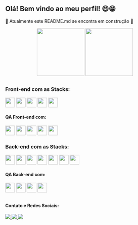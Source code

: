 ## Olá! Bem vindo ao meu perfil! 😄😁 
🚧 Atualmente este README.md se encontra em construção 🚚

<div align='center'>
  <img height='150em' src='https://github-readme-stats.vercel.app/api?username=Edi-Santos&theme=merko&count_private=true&show_icons=true' />
  <img height='150em' src='https://github-readme-stats.vercel.app/api/top-langs/?username=Edi-Santos&layout=compact&theme=merko' />
</div>

##

### Front-end com as Stacks: 
<div>
  <img height='30em' src="https://img.shields.io/badge/HTML5-E34F26?style=for-the-badge&logo=html5&logoColor=white" />
  <img height='30em' src="https://img.shields.io/badge/CSS3-1572B6?style=for-the-badge&logo=css3&logoColor=white" />
  <img height='30em' src="https://img.shields.io/badge/JavaScript-323330?style=for-the-badge&logo=javascript&logoColor=F7DF1E" />
  <img height='30em' src="https://img.shields.io/badge/React-20232A?style=for-the-badge&logo=react&logoColor=61DAFB" />
  <img height='30em' src="https://img.shields.io/badge/Redux-593D88?style=for-the-badge&logo=redux&logoColor=white" />
</div>

#### QA Front-end com:
<div>
  <img height='30em' src="https://img.shields.io/badge/Jest-C21325?style=for-the-badge&logo=jest&logoColor=white" />
  <img height='30em' src="https://testing-library.com/img/octopus-128x128.png" />
  <img height='30em' src="https://img.shields.io/badge/Cypress-17202C?style=for-the-badge&logo=cypress&logoColor=white" />
  <img height='30em' src="https://img.shields.io/badge/eslint-3A33D1?style=for-the-badge&logo=eslint&logoColor=white" />
  <img height="30em" src="https://img.shields.io/badge/stylelint-000?style=for-the-badge&logo=stylelint&logoColor=white" />
</div>

### Back-end com as Stacks: 
<div>
  <img height='30em' src="https://img.shields.io/badge/Node.js-339933?style=for-the-badge&logo=nodedotjs&logoColor=white" />
  <img height='30em' src="https://img.shields.io/badge/Express.js-000000?style=for-the-badge&logo=express&logoColor=white" />
  <img height='30em' src="https://img.shields.io/badge/JWT-000000?style=for-the-badge&logo=JSON%20web%20tokens&logoColor=white" />
  <img height='30em' src="https://img.shields.io/badge/MySQL-005C84?style=for-the-badge&logo=mysql&logoColor=white" />
  <img height='30em' src="https://img.shields.io/badge/MongoDB-4EA94B?style=for-the-badge&logo=mongodb&logoColor=white" />
  <img height='30em' src="https://img.shields.io/badge/Sequelize-52B0E7?style=for-the-badge&logo=Sequelize&logoColor=white" />
  <img height='30em' src="https://img.shields.io/badge/Socket.io-010101?&style=for-the-badge&logo=Socket.io&logoColor=white" />
</div>

#### QA Back-end com:
<div style='display: flex justify-content: center'>
  <img height="30em" src="https://img.shields.io/badge/Mocha-8D6748?style=for-the-badge&logo=Mocha&logoColor=white" />
  <img height="30em" src="https://img.shields.io/badge/chai-A30701?style=for-the-badge&logo=chai&logoColor=white" />
  <img height="30em" src='https://sinonjs.org/assets/images/logo.png' />
  <img height="30em" src="https://img.shields.io/badge/eslint-3A33D1?style=for-the-badge&logo=eslint&logoColor=white" />
</div>

##

#### Contato e Redes Sociais:
<div>
  <a href='edsantos2822@hotmail.com' target='_blank'>
    <img src='https://img.shields.io/badge/Gmail-D14836?style=for-the-badge&logo=gmail&logoColor=white' />
  </a>
  <a href='https://www.linkedin.com/in/edimar-dos-santos-resende/' target='_blank'>
    <img src='https://img.shields.io/badge/LinkedIn-0077B5?style=for-the-badge&logo=linkedin&logoColor=white' />
  </a>
  <a href='https://www.instagram.com/_ed1santos_/' target='_blank'>
    <img src='https://img.shields.io/badge/Instagram-E4405F?style=for-the-badge&logo=instagram&logoColor=white' />
  </a>
</div>
